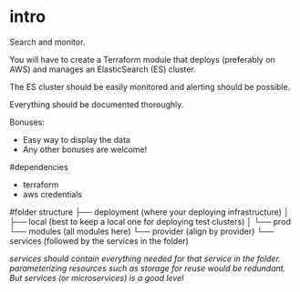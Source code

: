 # intro
Search and monitor.

You will have to create a Terraform module that deploys (preferably on AWS) and manages an ElasticSearch (ES) cluster.

The ES cluster should be easily monitored and alerting should be possible.

Everything should be documented thoroughly.

Bonuses:
  - Easy way to display the data
  - Any other bonuses are welcome!

#dependencies
- terraform
- aws credentials

#folder structure
├── deployment    (where your deploying infrastructure) 
│   ├── local     (best to keep a local one for deploying test clusters)
│   └── prod
└── modules        (all modules here)
    └── provider         (align by provider)
            └── services  (followed by the services in the folder)

*services should contain everything needed for that service in the folder.  parameterizing resources such as storage for reuse would be redundant.  But services (or microservices) is a good level*